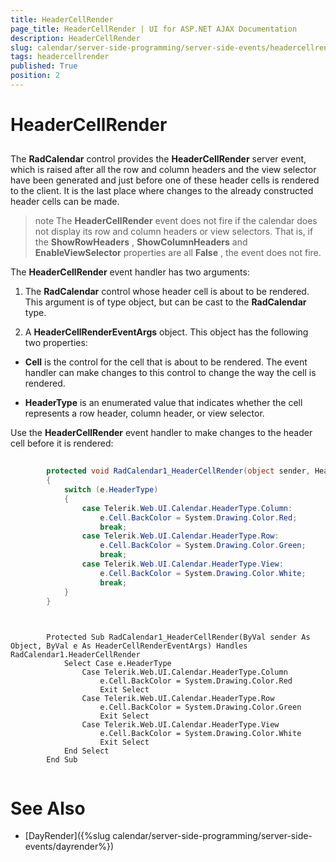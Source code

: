 ```yaml
---
title: HeaderCellRender
page_title: HeaderCellRender | UI for ASP.NET AJAX Documentation
description: HeaderCellRender
slug: calendar/server-side-programming/server-side-events/headercellrender
tags: headercellrender
published: True
position: 2
---
```


# HeaderCellRender



## 

The __RadCalendar__ control provides the
__HeaderCellRender__ server event, which is raised after all the
row and column headers and the view selector have been generated and just
before one of these header cells is rendered to the client. It is the last
place where changes to the already constructed header cells can be made.

>note The __HeaderCellRender__ event does not fire if the calendar does not display its row and column headers or view selectors. That is, if the __ShowRowHeaders__ , __ShowColumnHeaders__ and __EnableViewSelector__ properties are all __False__ , the event does not fire.
>


The __HeaderCellRender__ event handler has two
arguments:

1. The __RadCalendar__ control whose header cell is about to be rendered. This argument is of type object, but can be cast to the __RadCalendar__ type.

1. A __HeaderCellRenderEventArgs__ object. This object has the following two properties:

* __Cell__ is the control for the cell that is about to be rendered. The event handler can make changes to this control to change the way the cell is rendered.

* __HeaderType__ is an enumerated value that indicates whether the cell represents a row header, column header, or view selector.

Use the __HeaderCellRender__ event handler to make changes to
the header cell before it is rendered:



````C#
	
	    protected void RadCalendar1_HeaderCellRender(object sender, HeaderCellRenderEventArgs e)
	    {
	        switch (e.HeaderType)
	        {
	            case Telerik.Web.UI.Calendar.HeaderType.Column:
	                e.Cell.BackColor = System.Drawing.Color.Red;
	                break;
	            case Telerik.Web.UI.Calendar.HeaderType.Row:
	                e.Cell.BackColor = System.Drawing.Color.Green;
	                break;
	            case Telerik.Web.UI.Calendar.HeaderType.View:
	                e.Cell.BackColor = System.Drawing.Color.White;
	                break;
	        }
	    }
				
````
````VB.NET
	     
		Protected Sub RadCalendar1_HeaderCellRender(ByVal sender As Object, ByVal e As HeaderCellRenderEventArgs) Handles RadCalendar1.HeaderCellRender
	        Select Case e.HeaderType
	            Case Telerik.Web.UI.Calendar.HeaderType.Column
	                e.Cell.BackColor = System.Drawing.Color.Red
	                Exit Select
	            Case Telerik.Web.UI.Calendar.HeaderType.Row
	                e.Cell.BackColor = System.Drawing.Color.Green
	                Exit Select
	            Case Telerik.Web.UI.Calendar.HeaderType.View
	                e.Cell.BackColor = System.Drawing.Color.White
	                Exit Select
	        End Select
	    End Sub
				
````


# See Also

 * [DayRender]({%slug calendar/server-side-programming/server-side-events/dayrender%})
